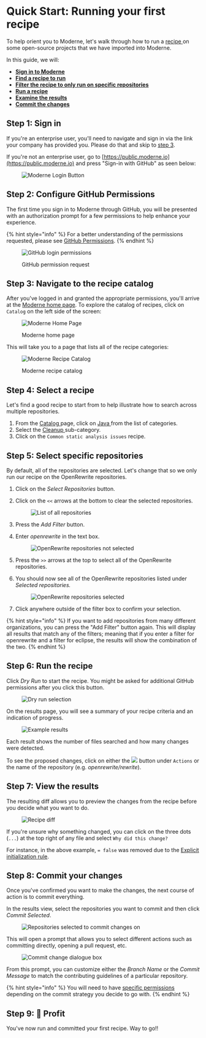 # Quick Start: Running your first recipe

To help orient you to Moderne, let's walk through how to run a [recipe ](https://docs.openrewrite.org/v1beta/recipes)on some open-source projects that we have imported into Moderne.

In this guide, we will:

* [**Sign in to Moderne**](running-your-first-recipe.md#step-1-sign-in)
* [**Find a recipe to run**](running-your-first-recipe.md#step-4-select-a-recipe)
* [**Filter the recipe to only run on specific repositories**](running-your-first-recipe.md#step-5-select-specific-repositories)
* [**Run a recipe**](running-your-first-recipe.md#step-6-run-the-recipe)
* [**Examine the results**](running-your-first-recipe.md#step-7-view-the-results)
* [**Commit the changes**](running-your-first-recipe.md#step-8-commit-your-changes)

## Step 1: Sign in

If you're an enterprise user, you'll need to navigate and sign in via the link your company has provided you. Please do that and skip to [step 3](running-your-first-recipe.md#step-3-navigate-to-the-recipe-catalog).

If you're not an enterprise user, go to [https://public.moderne.io](https://public.moderne.io) and press "Sign-in with GitHub" as seen below:

<figure><img src="../.gitbook/assets/GitHubLogin.png" alt="Moderne Login Button"><figcaption></figcaption></figure>

## Step 2: Configure GitHub Permissions

The first time you sign in to Moderne through GitHub, you will be presented with an authorization prompt for a few permissions to help enhance your experience.

{% hint style="info" %}
For a better understanding of the permissions requested, please see [GitHub Permissions](../references/github-permissions.md#oauth-permission).
{% endhint %}

<figure><img src="../.gitbook/assets/authentication-github-signin.png" alt="GitHub login permissions"><figcaption><p>GitHub permission request</p></figcaption></figure>

## Step 3: Navigate to the recipe catalog

After you've logged in and granted the appropriate permissions, you'll arrive at the [Moderne home page](https://public.moderne.io/). To explore the catalog of recipes, click on `Catalog` on the left side of the screen:

<figure><img src="../.gitbook/assets/ModerneCatalog.png" alt="Moderne Home Page"><figcaption><p>Moderne home page</p></figcaption></figure>

This will take you to a page that lists all of the recipe categories:

<figure><img src="../.gitbook/assets/ModerneCatalog2.png" alt="Moderne Recipe Catalog"><figcaption><p>Moderne recipe catalog</p></figcaption></figure>

## Step 4: Select a recipe

Let's find a good recipe to start from to help illustrate how to search across multiple repositories.

1. From the [Catalog ](https://public.moderne.io/catalog)page, click on [Java ](https://public.moderne.io/catalog/org.openrewrite.java)from the list of categories.
2. Select the [Cleanup ](https://public.moderne.io/catalog/org.openrewrite.java.cleanup)sub-category.
3. Click on the `Common static analysis issues` recipe.

## Step 5: Select specific repositories

By default, all of the repositories are selected. Let's change that so we only run our recipe on the OpenRewrite repositories.

1. Click on the _Select Repositories_ button.
2.  Click on the `<<` arrows at the bottom to clear the selected repositories.

    <figure><img src="../.gitbook/assets/RemoveRepositories.png" alt="List of all repositories"><figcaption></figcaption></figure>
3. Press the _Add Filter_ button.
4.  Enter _openrewrite_ in the text box.

    <figure><img src="../.gitbook/assets/OpenRewriteFilter.png" alt="OpenRewrite repositories not selected"><figcaption></figcaption></figure>
5. Press the `>>` arrows at the top to select all of the OpenRewrite repositories.
6.  You should now see all of the OpenRewrite repositories listed under _Selected repositories._

    <figure><img src="../.gitbook/assets/SelectedRepositories.png" alt="OpenRewrite repositories selected"><figcaption></figcaption></figure>
7. Click anywhere outside of the filter box to confirm your selection.

{% hint style="info" %}
If you want to add repositories from many different organizations, you can press the "Add Filter" button again. This will display all results that match any of the filters; meaning that if you enter a filter for openrewrite and a filter for eclipse, the results will show the combination of the two.
{% endhint %}

## Step 6: Run the recipe

Click _Dry Run_ to start the recipe. You might be asked for additional GitHub permissions after you click this button.

<figure><img src="../.gitbook/assets/DryRun.png" alt="Dry run selection"><figcaption></figcaption></figure>

On the results page, you will see a summary of your recipe criteria and an indication of progress.

<figure><img src="../.gitbook/assets/RecipeResults.png" alt="Example results"><figcaption></figcaption></figure>

Each result shows the number of files searched and how many changes were detected.

To see the proposed changes, click on either the ![](../.gitbook/assets/diff-button.png) button under `Actions` or the name of the repository (e.g. _openrewrite/rewrite_).

## Step 7: View the results

The resulting diff allows you to preview the changes from the recipe before you decide what you want to do.

<figure><img src="../.gitbook/assets/RecipeDiff.png" alt="Recipe diff"><figcaption></figcaption></figure>

If you're unsure why something changed, you can click on the three dots (`...`) at the top right of any file and select `Why did this change?`

For instance, in the above example, `= false` was removed due to the [Explicit initialization rule](https://public.moderne.io/recipes/org.openrewrite.java.cleanup.ExplicitInitialization).

## Step 8: Commit your changes

Once you've confirmed you want to make the changes, the next course of action is to commit everything.

In the results view, select the repositories you want to commit and then click _Commit Selected_.

<figure><img src="../.gitbook/assets/CommitSelected.png" alt="Repositories selected to commit changes on"><figcaption></figcaption></figure>

This will open a prompt that allows you to select different actions such as committing directly, opening a pull request, etc.

<figure><img src="../.gitbook/assets/CommitDialogue.png" alt="Commit change dialogue box"><figcaption></figcaption></figure>

From this prompt, you can customize either the _Branch Name_ or the _Commit Message_ to match the contributing guidelines of a particular repository.

{% hint style="info" %}
You will need to have [specific permissions](https://docs.moderne.io/references/github-permissions) depending on the commit strategy you decide to go with.
{% endhint %}

## Step 9: 🎉 Profit

You've now run and committed your first recipe. Way to go!!
